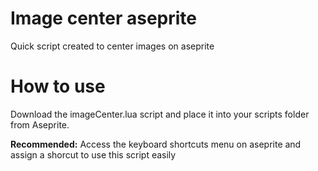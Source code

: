 # Image center aseprite
 Quick script created to center images on aseprite

# How to use

Download the imageCenter.lua script and place it into your scripts folder from Aseprite.

**Recommended:** Access the keyboard shortcuts menu on aseprite and assign a shorcut to use this script easily